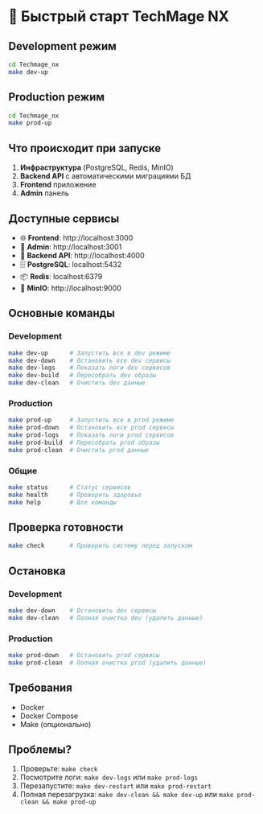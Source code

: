 # 🚀 Быстрый старт TechMage NX

## Development режим

```bash
cd Techmage_nx
make dev-up
```

## Production режим

```bash
cd Techmage_nx
make prod-up
```

## Что происходит при запуске

1. **Инфраструктура** (PostgreSQL, Redis, MinIO)
2. **Backend API** с автоматическими миграциями БД
3. **Frontend** приложение
4. **Admin** панель

## Доступные сервисы

- 🌐 **Frontend**: http://localhost:3000
- 🔧 **Admin**: http://localhost:3001  
- 🔌 **Backend API**: http://localhost:4000
- 🗄️ **PostgreSQL**: localhost:5432
- 📦 **Redis**: localhost:6379
- 📁 **MinIO**: http://localhost:9000

## Основные команды

### Development
```bash
make dev-up      # Запустить все в dev режиме
make dev-down    # Остановить все dev сервисы
make dev-logs    # Показать логи dev сервисов
make dev-build   # Пересобрать dev образы
make dev-clean   # Очистить dev данные
```

### Production
```bash
make prod-up     # Запустить все в prod режиме
make prod-down   # Остановить все prod сервисы
make prod-logs   # Показать логи prod сервисов
make prod-build  # Пересобрать prod образы
make prod-clean  # Очистить prod данные
```

### Общие
```bash
make status      # Статус сервисов
make health      # Проверить здоровье
make help        # Все команды
```

## Проверка готовности

```bash
make check       # Проверить систему перед запуском
```

## Остановка

### Development
```bash
make dev-down    # Остановить dev сервисы
make dev-clean   # Полная очистка dev (удалить данные)
```

### Production
```bash
make prod-down   # Остановить prod сервисы
make prod-clean  # Полная очистка prod (удалить данные)
```

## Требования

- Docker
- Docker Compose
- Make (опционально)

## Проблемы?

1. Проверьте: `make check`
2. Посмотрите логи: `make dev-logs` или `make prod-logs`
3. Перезапустите: `make dev-restart` или `make prod-restart`
4. Полная перезагрузка: `make dev-clean && make dev-up` или `make prod-clean && make prod-up`
